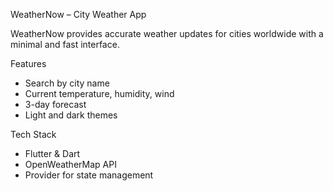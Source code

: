 WeatherNow – City Weather App

WeatherNow provides accurate weather updates for cities worldwide with a minimal and fast interface.

Features
- Search by city name
- Current temperature, humidity, wind
- 3-day forecast
- Light and dark themes

Tech Stack
- Flutter & Dart
- OpenWeatherMap API
- Provider for state management  
